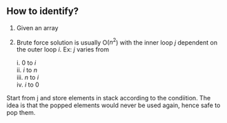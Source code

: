 ## How to identify?

1. Given an array
2. Brute force solution is usually O($n^2$) with the inner loop $j$ dependent on the outer loop $i$. Ex: $j$ varies from 
   
   i. $0 \text{ to } i$ \
   ii. $i \text{ to } n$ \
   iii. $n \text{ to } i$ \
   iv. $i \text{ to } 0$

Start from j and store elements in stack according to the condiition. The idea is that the popped elements would never be used again, hence safe to pop them.